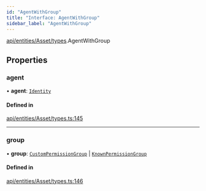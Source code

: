 ```yaml
---
id: "AgentWithGroup"
title: "Interface: AgentWithGroup"
sidebar_label: "AgentWithGroup"
---
```


[api/entities/Asset/types](../../../../../../modules/API/Entities/Asset/Types/Types.md).AgentWithGroup

## Properties

### agent

• **agent**: [`Identity`](../../../../../../classes/API/Entities/Identity/Identity.md)

#### Defined in

[api/entities/Asset/types.ts:145](https://github.com/PolymeshAssociation/polymesh-sdk/blob/88db4a911/src/api/entities/Asset/types.ts#L145)

___

### group

• **group**: [`CustomPermissionGroup`](../../../../../../classes/API/Entities/CustomPermissionGroup/CustomPermissionGroup.md) \| [`KnownPermissionGroup`](../../../../../../classes/API/Entities/KnownPermissionGroup/KnownPermissionGroup.md)

#### Defined in

[api/entities/Asset/types.ts:146](https://github.com/PolymeshAssociation/polymesh-sdk/blob/88db4a911/src/api/entities/Asset/types.ts#L146)
